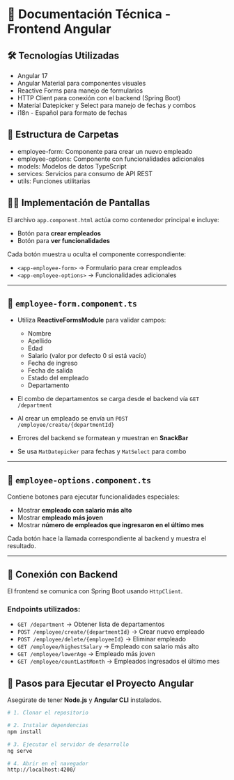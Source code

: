# 📘 Documentación Técnica - Frontend Angular

## 🛠 Tecnologías Utilizadas
 - Angular 17
 - Angular Material para componentes visuales 
 - Reactive Forms para manejo de formularios
 - HTTP Client para conexión con el backend (Spring Boot)
 - Material Datepicker y Select para manejo de fechas y combos
 - i18n - Español para formato de fechas

## 📁 Estructura de Carpetas
- employee-form: Componente para crear un nuevo empleado 
- employee-options: Componente con funcionalidades adicionales
- models: Modelos de datos TypeScript 
- services: Servicios para consumo de API REST
- utils: Funciones utilitarias

## 👨‍💻 Implementación de Pantallas

El archivo `app.component.html` actúa como contenedor principal e incluye:

- Botón para **crear empleados**
- Botón para **ver funcionalidades**

Cada botón muestra u oculta el componente correspondiente:

- `<app-employee-form>` → Formulario para crear empleados
- `<app-employee-options>` → Funcionalidades adicionales

---

## 📄 `employee-form.component.ts`

- Utiliza **ReactiveFormsModule** para validar campos:
   - Nombre
   - Apellido
   - Edad
   - Salario (valor por defecto 0 si está vacío)
   - Fecha de ingreso
   - Fecha de salida
   - Estado del empleado
   - Departamento

- El combo de departamentos se carga desde el backend vía `GET /department`
- Al crear un empleado se envía un `POST /employee/create/{departmentId}`
- Errores del backend se formatean y muestran en **SnackBar**
- Se usa `MatDatepicker` para fechas y `MatSelect` para combo

---

## 📄 `employee-options.component.ts`

Contiene botones para ejecutar funcionalidades especiales:

- Mostrar **empleado con salario más alto**
- Mostrar **empleado más joven**
- Mostrar **número de empleados que ingresaron en el último mes**

Cada botón hace la llamada correspondiente al backend y muestra el resultado.

---

## 🔁 Conexión con Backend

El frontend se comunica con Spring Boot usando `HttpClient`.

### Endpoints utilizados:

- `GET /department` → Obtener lista de departamentos
- `POST /employee/create/{departmentId}` → Crear nuevo empleado
- `POST /employee/delete/{employeeId}` → Eliminar empleado
- `GET /employee/highestSalary` → Empleado con salario más alto
- `GET /employee/lowerAge` → Empleado más joven
- `GET /employee/countLastMonth` → Empleados ingresados el último mes

## 🚀 Pasos para Ejecutar el Proyecto Angular

Asegúrate de tener **Node.js** y **Angular CLI** instalados.

```bash
# 1. Clonar el repositorio

# 2. Instalar dependencias
npm install

# 3. Ejecutar el servidor de desarrollo
ng serve

# 4. Abrir en el navegador
http://localhost:4200/
